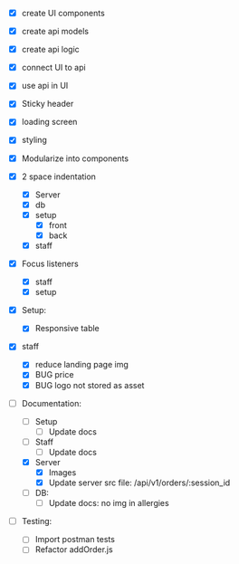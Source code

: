 - [x] create UI components

- [x] create api models
- [x] create api logic

- [x] connect UI to api
- [x] use api in UI

- [x] Sticky header
- [x] loading screen

- [x] styling
- [x] Modularize into components

- [x] 2 space indentation
  - [x] Server
  - [x] db
  - [x] setup
    - [x] front
    - [x] back
  - [x] staff

- [x] Focus listeners 
  - [x] staff
  - [x] setup
- [x] Setup:
  - [x] Responsive table
- [x] staff
  - [x] reduce landing page img
  - [x] BUG price
  - [x] BUG logo not stored as asset
- [ ] Documentation:
  - [ ] Setup
    - [ ] Update docs
  - [ ] Staff
    - [ ] Update docs
  - [x] Server
    - [x] Images
    - [x] Update server src file: /api/v1/orders/:session_id
  - [ ] DB:
    - [ ] Update docs: no img in allergies
- [ ] Testing:
  - [ ] Import postman tests
  - [ ] Refactor addOrder.js